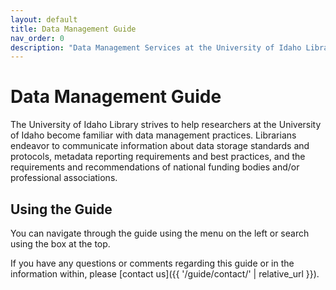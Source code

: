 ```yaml
---
layout: default
title: Data Management Guide
nav_order: 0
description: "Data Management Services at the University of Idaho Library"
---
```


# Data Management Guide

The University of Idaho Library strives to help researchers at the University of Idaho become familiar with data management practices. 
Librarians endeavor to communicate information about data storage standards and protocols, metadata reporting requirements and best practices, and the requirements and recommendations of national funding bodies and/or professional associations.

## Using the Guide

You can navigate through the guide using the menu on the left or search using the box at the top. 

If you have any questions or comments regarding this guide or in the information within, please [contact us]({{ '/guide/contact/' | relative_url }}).
